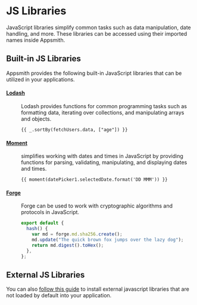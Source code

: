 # JS Libraries

JavaScript libraries simplify common tasks such as data manipulation, date handling, and more. These libraries can be accessed using their imported names inside Appsmith.

## Built-in JS Libraries

Appsmith provides the following built-in JavaScript libraries that can be utilized in your applications.

#### [Lodash](https://lodash.com/docs/4.17.15)

<dd>
Lodash provides functions for common programming tasks such as formatting data, iterating over collections, and manipulating arrays and objects.

```
{{ _.sortBy(fetchUsers.data, ["age"]) }}
```

</dd>

#### [Moment](https://momentjs.com/docs/)

<dd>
simplifies working with dates and times in JavaScript by providing functions for parsing, validating, manipulating, and displaying dates and times.

```
{{ moment(datePicker1.selectedDate.format('DD MMM')) }}
```

</dd>

#### [Forge](https://github.com/digitalbazaar/forge)

<dd>
Forge can be used to work with cryptographic algorithms and protocols in JavaScript.

```javascript
export default {
  hash() {
    var md = forge.md.sha256.create();
    md.update("The quick brown fox jumps over the lazy dog");
    return md.digest().toHex();
  },
};
```

</dd>

## External JS Libraries

You can also [follow this guide](/core-concepts/writing-code/ext-libraries) to install external javascript libraries that are not loaded by default into your application.
